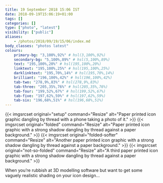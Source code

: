 ```yaml
---
title: 19 September 2018 15:06 IST
date: 2018-09-19T15:06:19+01:00
tags: []
categories: []
type: ["photo", "latest"]
visibility: ["public"]
aliases:
    - /photos/2018/09/19/15/06/index.md
body_classes: "photos latest"
colours:
    primary-bg: "3,100%,92%" # hsl(3,100%,92%)
    secondary-bg: "5,100%,89%" # hsl(5,100%,89%)
    text: "195,100%,20%" # hsl(195,100%,20%)
    linktext: "195,100%,25%" # hsl(195,100%,25%)
    darklinktext: "195,70%,14%" # hsl(195,70%,14%)
    brilliant: "196,100%,42%" # hsl(196,100%,42%)
    tab-two: "278,9%,83%" # hsl(278,9%,83%)
    tab-three: "205,35%,76%" # hsl(205,35%,76%)
    tab-four: "199,52%,67%" # hsl(199,52%,67%)
    tab-five: "197,62%,59%" # hsl(197,62%,59%)
    tab-six: "196,68%,51%" # hsl(196,68%,51%)
---
```


{{< imgsrcset original="setup" command="Resize" alt="Paper printed icon graphic dangling by thread with a phone taking a photo of it." >}}
{{< imgsrcset original="folded" command="Resize" alt="Paper printed icon graphic with a strong shadow dangling by thread against a paper background." >}}
{{< imgsrcset original="folded-softer" command="Resize" alt="Another paper printed icon graphic with a strong shadow dangling by thread against a paper background." >}}
{{< imgsrcset original="not-so-folded" command="Resize" alt="A third paper printed icon graphic with a strong shadow dangling by thread against a paper background." >}}

When you’re rubbish at 3D modelling software but want to get some vaguely realistic shading on your icon design…